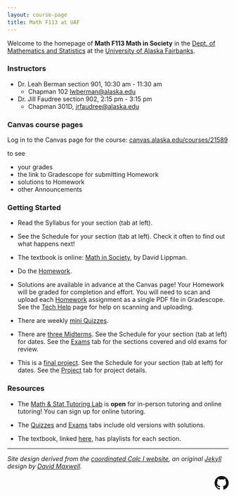 ```yaml
---
layout: course-page
title: Math F113 at UAF
---
```


Welcome to the homepage of **Math F113 Math in Society** in the [Dept. of Mathematics and Statistics](http://www.uaf.edu/dms/) at the [University of Alaska Fairbanks](http://www.uaf.edu/).

### Instructors

  * Dr. Leah  Berman section 901, 10:30 am - 11:30 am 
    * Chapman 102 [lwberman@alaska.edu](mailto:lwberman@alaska.edu)
  * Dr. Jill Faudree section 902, 2:15 pm - 3:15 pm
    * Chapman 301D, [jrfaudree@alaska.edu](mailto:jrfaudree@alaska.edu)

### Canvas course pages

Log in to the Canvas page for the course: [canvas.alaska.edu/courses/21589](https://canvas.alaska.edu/courses/24470)

to see

  * your grades
  * the link to Gradescope for submitting Homework
  * solutions to Homework
  * other Announcements

### Getting Started

* Read the Syllabus for your section (tab at left).

* See the Schedule for your section (tab at left).  Check it often to find out what happens next!

* The textbook is online: [Math in Society](https://www.opentextbookstore.com/mathinsociety/), by David Lippman.

* Do the [Homework](homework.html).

* Solutions are available in advance at the Canvas page!  Your Homework will be graded for completion and effort.  You will need to scan and upload each [Homework](homework.html) assignment as a single PDF file in Gradescope.  See the [Tech Help](techHelp.html) page for help on scanning and uploading.

* There are weekly [mini Quizzes](quizzes.html).

* There are [three Midterms](exams.html).  See the Schedule for your section (tab at left) for dates.  See the [Exams](exams.html) tab for the sections covered and old exams for review.

* This is a [final project](project.html). See the Schedule for your section (tab at left) for dates.  See the [Project](project.html) tab for project details.

### Resources

* The [Math & Stat Tutoring Lab](https://www.uaf.edu/dms/mathlab/index.php) is **open** for in-person tutoring and online tutoring!  You can sign up for online tutoring.

* The [Quizzes](quizzes.html) and [Exams](exams.html) tabs include old versions with solutions.

* The textbook, linked [here](https://www.opentextbookstore.com/mathinsociety/), has playlists for each section.

---
_Site design derived from the [coordinated Calc I website](https://uaf-math251.github.io/), an original [Jekyll](https://jekyllrb.com/) design by [David Maxwell](https://damaxwell.github.io/)._

[<img src="assets/images/GitHub-Mark-32px.png" align="right">](https://github.com/uaf-math251/calc2 "github repository for this site")
